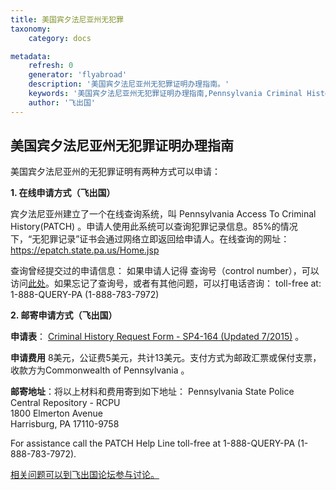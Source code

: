 ```yaml
---
title: 美国宾夕法尼亚州无犯罪
taxonomy:
    category: docs

metadata:
    refresh: 0
    generator: 'flyabroad'
    description: '美国宾夕法尼亚州无犯罪证明办理指南。'
    keywords: '美国宾夕法尼亚州无犯罪证明办理指南,Pennsylvania Criminal History Record'
    author: '飞出国'
---
```


## 美国宾夕法尼亚州无犯罪证明办理指南

美国宾夕法尼亚州的无犯罪证明有两种方式可以申请：

**1. 在线申请方式（飞出国）**

宾夕法尼亚州建立了一个在线查询系统，叫 Pennsylvania Access To Criminal History(PATCH) 。申请人使用此系统可以查询犯罪记录信息。85%的情况下，“无犯罪记录”证书会通过网络立即返回给申请人。在线查询的网址： https://epatch.state.pa.us/Home.jsp


查询曾经提交过的申请信息： 如果申请人记得 查询号（control number），可以访问[此处](https://epatch.state.pa.us/RCStatusSearch.jsp)。如果忘记了查询号，或者有其他问题，可以打电话咨询： toll-free at: 1-888-QUERY-PA (1-888-783-7972)

**2. 邮寄申请方式（飞出国）**

**申请表**： [ Criminal History Request Form - SP4-164 (Updated 7/2015)](http://www.psp.pa.gov/Documents/Public%20Documents/criminal_history/Request%20for%20Criminal%20Record%20Check%20-%20SP%204-164%204.doc) 。
  

**申请费用** 8美元，公证费5美元，共计13美元。支付方式为邮政汇票或保付支票，收款方为Commonwealth of Pennsylvania 。  
 

**邮寄地址**：将以上材料和费用寄到如下地址： 
Pennsylvania State Police Central Repository - RCPU   
1800 Elmerton Avenue   
Harrisburg, PA 17110-9758

For assistance call the PATCH Help Line toll-free at 1-888-QUERY-PA (1-888-783-7972).

[相关问题可以到飞出国论坛参与讨论。](http://bbs.fcgvisa.com/t/17542?target=_blank)